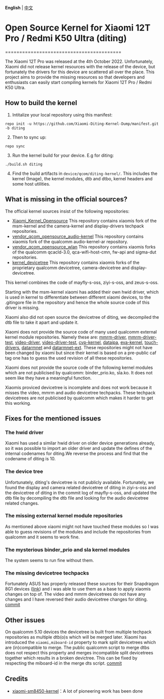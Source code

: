 **English** | [中文](README_CN.md)

# Open Source Kernel for Xiaomi 12T Pro / Redmi K50 Ultra (diting)
=========================================

The Xiaomi 12T Pro was released at the 4th October 2022.
Unfortunately, Xiaomi did not release kernel resources with the release of the device, but fortunately the drivers for this device are scattered all over the place. This project aims to provide the missing resources so that developers and enthusiasts can easily start compiling kernels for Xiaomi 12T Pro / Redmi K50 Ultra.

## How to build the kernel
1. Intitalize your local repository using this manifest:
```
repo init -u https://github.com/Xiaomi-Diting-Kernel-Dump/manifest.git -b diting
```
2. Then to sync up:
```
repo sync
```
3. Run the kernel build for your device. E.g for diting:
```
./build.sh diting
```
4. Find the build artifacts in `device/qcom/diting-kernel/`. This includes the kernel (Image), the kernel modules, dtb and dtbo, kernel headers and some host utilities.

## What is missing in the official sources?
The official kernel sources insist of the following repositories:
- [Xiaomi_Kernel_Opensource](https://github.com/MiCode/Xiaomi_Kernel_OpenSource/commits/ziyi-s-oss)
This repository contains xiaomis fork of the msm-kernel and the camera-kernel and display-drivers techpack repositories.
- [vendor_qcom_opensource_audio-kernel](https://github.com/MiCode/vendor_qcom_opensource_audio-kernel/tree/ziyi-s-oss)
This repository contains xiaomis fork of the qualcomm audio-kernel-ar repository.
- [vendor_qcom_opensource_wlan](https://github.com/MiCode/vendor_qcom_opensource_wlan/tree/ziyi-s-oss)
This repository contains xiaomis forks of the qualcomm qcacld-3.0, qca-wifi-host-cmn, fw-api and sigma-dut repositories.
- [kernel_devicetree](https://github.com/MiCode/kernel_devicetree/tree/ziyi-s-oss)
This repository contains xiaomis forks of the proprietary qualcomm devicetree, camera-devicetree and display-devicetree.

This kernel combines the code of mayfly-s-oss, ziyi-s-oss, and zeus-s-oss.

Starting with the msm-kernel xiaomi has added their own hwid driver, which is used in kernel to differentiate between different xiaomi devices, to the .gitingore file in the repository and hence the whole source code of this driver is missing. 

Xiaomi also did not open source the devicetree of diting, we decompiled the dtb file to take it apart and update it.

Xiaomi does not provide the source code of many used qualcomm external kernel module repositories. Namely these are: [mmrm-driver](https://git.codelinaro.org/clo/la/platform/vendor/opensource/mmrm-driver), [mmrm-driver-test](https://git.codelinaro.org/clo/la/platform/vendor/opensource/mmrm-driver-test), [video-driver](https://git.codelinaro.org/clo/la/platform/vendor/opensource/video-driver), [video-driver-test](https://git.codelinaro.org/clo/la/platform/vendor/opensource/video-driver-test), [cvp-kernel](https://git.codelinaro.org/clo/la/platform/vendor/opensource/cvp-kernel), [dataipa](https://git.codelinaro.org/clo/la/platform/vendor/opensource/dataipa), [eva-kernel](https://git.codelinaro.org/clo/la/platform/vendor/opensource/eva-kernel), [touch-drivers](https://git.codelinaro.org/clo/la/platform/vendor/opensource/touch-drivers), [datarmnet](https://git.codelinaro.org/clo/la/platform/vendor/qcom/opensource/datarmnet) and [datarmnet-ext](https://git.codelinaro.org/clo/la/platform/vendor/qcom/opensource/datarmnet-ext).
These repositories might not have been changed by xiaomi but since their kernel is based on a pre-public caf tag one has to guess the used revision of all these repositories.

Xiaomi does not provide the source code of the following kernel modules which are not publicised by qualcomm: binder_prio.ko, sla.ko. It does not seem like they have a meaningful function.

Xiaomis proviced devicetree is incomplete and does not work because it misses the video, mmrm and audio devicetree techpacks. These techpack devicetrees are not publicised by qualcomm which makes it harder to get this working.

## Fixes for the mentioned issues

### The hwid driver
Xiaomi has used a similar hwid driver on older device generations already, so it was possible to import an older driver and update the defines of the internal codenames for diting.We reverse the process and find that the codename of diting is 10.

### The device tree
Unfortunately, diting's devicetree is not publicly available. Fortunately, we found the display and camera related devicetree of diting in ziyi-s-oss and the devicetree of diting in the commit log of mayfly-s-oss, and updated the dtb file by decompiling the dtb file and looking for the audio devicetree related changes.

### The missing external kernel module repositories
As mentioned above xiaomi might not have touched these modules so I was able to guess revisions of the modules and include the repositories from qualcomm and it seems to work fine.

### The mysterious binder_prio and sla kernel modules
The system seems to run fine without them.

### The missing devicetree techpacks
Fortunately ASUS has properly released these sources for their Snapdragon 8G1 devices ([link](https://dlcdnets.asus.com/pub/ASUS/ZenFone/AI2201/ASUS_AI2201-32.2810.2205.63-kernel-src.tar.gz)) and i was able to use them as a base to apply xiaomis changes on top of. The video and mmrm devicetrees do not have any changes and I have reversed their audio devicetree changes for diting. [commit](https://github.com/xiaomi-sm8450-kernel/android_vendor_qcom_proprietary_audio-devicetree/commit/b44fdf9e6568219cca4a04a5f39bda495088f4dc)

## Other issues
On qualcomm 5.10 devices the devicetree is built from multiple techpack repositories as multiple dtb(o)s which will be merged later. Xiaomi has introduced the `xiaomi,miboard-id` property to mark split devicetrees which are (in)compatible to merge. The public qualcomm script to merge dtbs does not respect this property and merges incompatible split devicetrees together which results in a broken devictree. This can be fixed by respecting the miboard-id in the merge dts script. [commit](https://github.com/xiaomi-sm8450-kernel/android_kernel_platform_build/commit/8488cc7b670607aa652310cf8eac6a92047b77f1)

## Credits

- [xiaomi-sm8450-kernel](https://github.com/xiaomi-sm8450-kernel/manifest/)：A lot of pioneering work has been done
